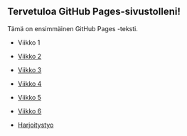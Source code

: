 <html>
<head>
    <link rel="stylesheet" type="text/css" href="styles.css">
    <title>GitHub Pages Sivuni</title>
<!-- Matomo -->
<script>
  var _paq = window._paq = window._paq || [];
  /* tracker methods like "setCustomDimension" should be called before "trackPageView" */
  _paq.push(['trackPageView']);
  _paq.push(['enableLinkTracking']);
  (function() {
    var u="//pilvipalvelut-matomo.rahtiapp.fi/";
    _paq.push(['setTrackerUrl', u+'matomo.php']);
    _paq.push(['setSiteId', '22']);
    var d=document, g=d.createElement('script'), s=d.getElementsByTagName('script')[0];
    g.async=true; g.src=u+'matomo.js'; s.parentNode.insertBefore(g,s);
  })();
</script>
<!-- End Matomo Code -->
</head>
<body>
    <h2>Tervetuloa GitHub Pages-sivustolleni!</h2>
    <p class="container">Tämä on ensimmäinen GitHub Pages -teksti.</p>
    <ul>
        <li>Viikko 1</li>
        <li><p><a href="vko2.html">Viikko 2</a></p></li>
        <li><p><a href="https://rautiainenoskari.github.io/web-tehtavat/vk3/index.html">Viikko 3</a></p></li>
        <li><p><a href="https://rautiainenoskari.github.io/web-tehtavat/vk4/">Viikko 4</a></p></li>
        <li><p><a href="vko5.html">Viikko 5</a></p></li>
        <li><p><a href="https://rautiainenoskari.github.io/web-tehtavat/vk6/">Viikko 6</a></p></li>
        <li><p><a href="https://rautiainenoskari.github.io/web-tehtavat/harjoitystyo/">Harjoitystyo</a></p></li>
    </ul>
</body>
</html>
